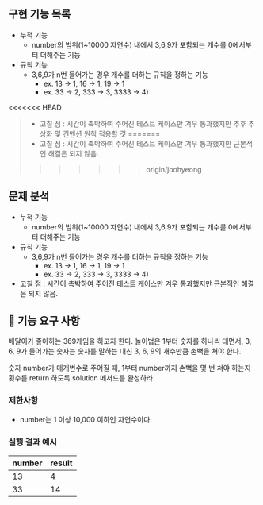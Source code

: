 ## 구현 기능 목록

- 누적 기능
  - number의 범위(1~10000 자연수) 내에서 3,6,9가 포함되는 개수를 0에서부터 더해주는 기능
- 규칙 기능
  - 3,6,9가 n번 들어가는 경우 개수를 더하는 규칙을 정하는 기능 
    - ex. 13 -> 1, 16 -> 1, 19 -> 1
    - ex. 33 -> 2, 333 -> 3, 3333 -> 4)

<<<<<<< HEAD
>- 고칠 점 : 시간이 촉박하여 주어진 테스트 케이스만 겨우 통과했지만 추후 추상화 및 컨벤션 원칙 적용할 것
=======
>- 고칠 점 : 시간이 촉박하여 주어진 테스트 케이스만 겨우 통과했지만 근본적인 해결은 되지 않음.
>>>>>>> origin/joohyeong


## 문제 분석

- 누적 기능
  - number의 범위(1~10000 자연수) 내에서 3,6,9가 포함되는 개수를 0에서부터 더해주는 기능
- 규칙 기능
  - 3,6,9가 n번 들어가는 경우 개수를 더하는 규칙을 정하는 기능 
    - ex. 13 -> 1, 16 -> 1, 19 -> 1
    - ex. 33 -> 2, 333 -> 3, 3333 -> 4)
- 고칠 점 : 시간이 촉박하여 주어진 테스트 케이스만 겨우 통과했지만 근본적인 해결은 되지 않음.


## 🚀 기능 요구 사항

배달이가 좋아하는 369게임을 하고자 한다. 놀이법은 1부터 숫자를 하나씩 대면서, 3, 6, 9가 들어가는 숫자는 숫자를 말하는 대신 3, 6, 9의 개수만큼 손뼉을 쳐야 한다.

숫자 number가 매개변수로 주어질 때, 1부터 number까지 손뼉을 몇 번 쳐야 하는지 횟수를 return 하도록 solution 메서드를 완성하라.

### 제한사항

- number는 1 이상 10,000 이하인 자연수이다.

### 실행 결과 예시

| number | result |
| --- | --- |
| 13 | 4 |
| 33 | 14 |






